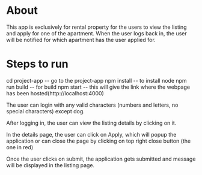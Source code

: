 # About

This app is exclusively for rental property for the users to view the listing and apply for one of the apartment. When the user logs back in, the user will be notified for which apartment has the user applied for.

# Steps to run
cd project-app -- go to the project-app
npm install -- to install node
npm run build -- for build
npm start -- this will give the link where the webpage has been hosted(http://localhost:4000)

The user can login with any valid characters (numbers and letters, no special characters) except dog.

After logging in, the user can view the listing details by clicking on it.

In the details page, the user can click on Apply, which will popup the application or can close the page by clicking on top right close button (the one in red)

Once the user clicks on submit, the application gets submitted and message will be displayed in the listing page.
